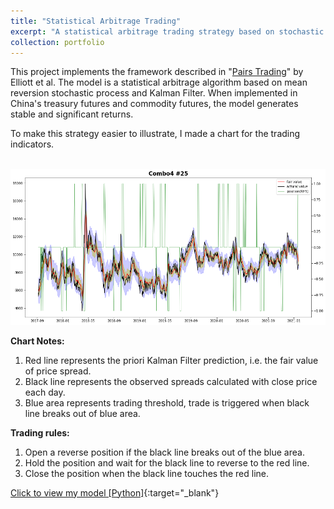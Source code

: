```yaml
---
title: "Statistical Arbitrage Trading"
excerpt: "A statistical arbitrage trading strategy based on stochastic spread model. <br/><img src='/images/TradingRule.png' style='zoom:60%'>"
collection: portfolio
---
```



This project implements the framework described in "[Pairs Trading](http://stat.wharton.upenn.edu/~steele/Courses/434/434Context/PairsTrading/PairsTradingQFin05.pdf)" by Elliott et al.
The model is a statistical arbitrage algorithm based on mean reversion stochastic process and Kalman Filter. When implemented in China's treasury futures and commodity futures, the model generates stable and significant returns.


To make this strategy easier to illustrate, I made a chart for the trading indicators.

<br/><img src='/images/TradingRule.png' style='zoom:80%'>

**Chart Notes:** 
1. Red line represents the priori Kalman Filter prediction, i.e. the fair value of price spread.
2. Black line represents the observed spreads calculated with close price each day.
3. Blue area represents trading threshold, trade is triggered when black line breaks out of blue area.

**Trading rules:** 
1. Open a reverse position if the black line breaks out of the blue area.
2. Hold the position and wait for the black line to reverse to the red line.
3. Close the position when the black line touches the red line.


[Click to view my model [Python]](https://github.com/HoagieT/Stochastic-Spread-Trading){:target="_blank"}
